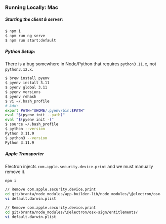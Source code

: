 ### Running Locally: Mac

##### Starting the client & server:
```bash
$ npm i
$ npm run ng serve
$ npm run start:default
```

##### Python Setup:
There is a bug somewhere in Node/Python that requires `python3.11.x`, not `python3.12.x`.


```bash
$ brew install pyenv
$ pyenv install 3.11
$ pyenv global 3.11
$ pyenv versions
$ pyenv rehash
$ vi ~/.bash_profile
# Add:
export PATH="$HOME/.pyenv/bin:$PATH"
eval "$(pyenv init --path)"
eval "$(pyenv init -)"
$ source ~/.bash_profile
$ python --version
Python 3.11.9
$ python3 --version
Python 3.11.9
```

##### Apple Transporter
Electron injects `com.apple.security.device.print` and we must manually remove it.
```bash
npm i

// Remove com.apple.security.device.print
cd git/branta/node_modules/app-builder-lib/node_modules/\@electron/osx-sign/entitlements/
vi default.darwin.plist

// Remove com.apple.security.device.print
cd git/branta/node_modules/\@electron/osx-sign/entitlements/
vi default.darwin.plist
```
